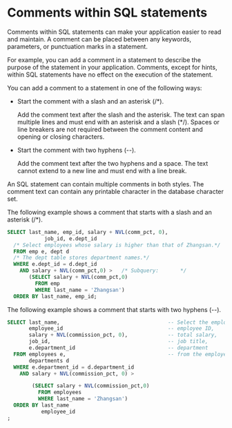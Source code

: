 # Comments within SQL statements

Comments within SQL statements can make your application easier to read and maintain. A comment can be placed between any keywords, parameters, or punctuation marks in a statement.

For example, you can add a comment in a statement to describe the purpose of the statement in your application. Comments, except for hints, within SQL statements have no effect on the execution of the statement.

You can add a comment to a statement in one of the following ways:

* Start the comment with a slash and an asterisk (/\*).

   Add the comment text after the slash and the asterisk. The text can span multiple lines and must end with an asterisk and a slash (\*/). Spaces or line breakers are not required between the comment content and opening or closing characters.

* Start the comment with two hyphens (--).

   Add the comment text after the two hyphens and a space. The text cannot extend to a new line and must end with a line break.

An SQL statement can contain multiple comments in both styles. The comment text can contain any printable character in the database character set.

The following example shows a comment that starts with a slash and an asterisk (/\*).

```sql
SELECT last_name, emp_id, salary + NVL(comm_pct, 0),
            job_id, e.dept_id
  /* Select employees whose salary is higher than that of Zhangsan.*/
  FROM emp e, dept d
  /* The dept table stores department names.*/
  WHERE e.dept_id = d.dept_id
    AND salary + NVL(comm_pct,0) >   /* Subquery:       */
       (SELECT salary + NVL(comm_pct,0)
         FROM emp
         WHERE last_name = 'Zhangsan')
  ORDER BY last_name, emp_id;
```



The following example shows a comment that starts with two hyphens (--).

```sql
SELECT last_name,                                   -- Select the employee name,
       employee_id                                  -- employee ID,
       salary + NVL(commission_pct, 0),             -- total salary,
       job_id,                                      -- job title,
       e.department_id                              -- department
  FROM employees e,                                 -- from the employees table.
       departments d
  WHERE e.department_id = d.department_id
    AND salary + NVL(commission_pct, 0) >          

        (SELECT salary + NVL(commission_pct,0)      
          FROM employees
          WHERE last_name = 'Zhangsan')            
  ORDER BY last_name                                
           employee_id                              
;
```
